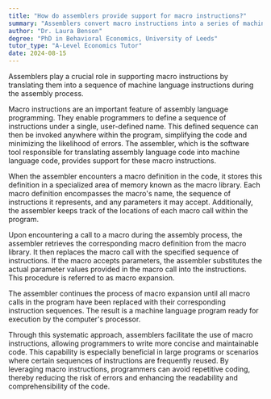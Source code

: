 ```yaml
---
title: "How do assemblers provide support for macro instructions?"
summary: "Assemblers convert macro instructions into a series of machine language instructions during assembly, facilitating the translation of high-level code into executable format."
author: "Dr. Laura Benson"
degree: "PhD in Behavioral Economics, University of Leeds"
tutor_type: "A-Level Economics Tutor"
date: 2024-08-15
---
```


Assemblers play a crucial role in supporting macro instructions by translating them into a sequence of machine language instructions during the assembly process.

Macro instructions are an important feature of assembly language programming. They enable programmers to define a sequence of instructions under a single, user-defined name. This defined sequence can then be invoked anywhere within the program, simplifying the code and minimizing the likelihood of errors. The assembler, which is the software tool responsible for translating assembly language code into machine language code, provides support for these macro instructions.

When the assembler encounters a macro definition in the code, it stores this definition in a specialized area of memory known as the macro library. Each macro definition encompasses the macro's name, the sequence of instructions it represents, and any parameters it may accept. Additionally, the assembler keeps track of the locations of each macro call within the program.

Upon encountering a call to a macro during the assembly process, the assembler retrieves the corresponding macro definition from the macro library. It then replaces the macro call with the specified sequence of instructions. If the macro accepts parameters, the assembler substitutes the actual parameter values provided in the macro call into the instructions. This procedure is referred to as macro expansion.

The assembler continues the process of macro expansion until all macro calls in the program have been replaced with their corresponding instruction sequences. The result is a machine language program ready for execution by the computer's processor.

Through this systematic approach, assemblers facilitate the use of macro instructions, allowing programmers to write more concise and maintainable code. This capability is especially beneficial in large programs or scenarios where certain sequences of instructions are frequently reused. By leveraging macro instructions, programmers can avoid repetitive coding, thereby reducing the risk of errors and enhancing the readability and comprehensibility of the code.
    